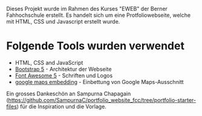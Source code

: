 Dieses Projekt wurde im Rahmen des Kurses "EWEB" der Berner Fahhochschule erstellt. Es handelt sich um eine Protfoliowebseite, welche mit HTML, CSS und Javascript erstellt wurde.

# Folgende Tools wurden verwendet #
* HTML, CSS and JavaScript
* [Bootstrap 5](https://getbootstrap.com/docs/5.0/getting-started/introduction/) - Architektur der Webseite
* [Font Awesome 5](https://fontawesome.com/) - Schriften und Logos
* [google maps embedding](https://www.embed-map.com/) - Einbettung von Google Maps-Ausschnitt

Ein grosses Dankeschön an Sampurna Chapagain (https://github.com/SampurnaC/portfolio_website_fcc/tree/portfolio-starter-files) für die Inspiration und die Vorlage.
